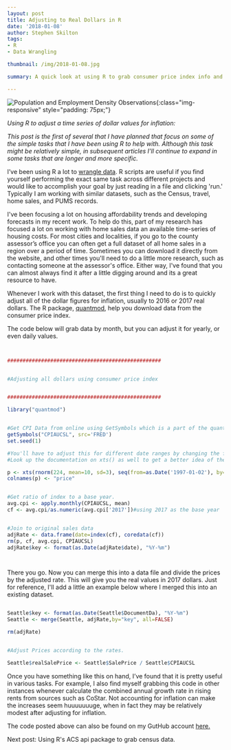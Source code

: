 ```yaml
---
layout: post
title: Adjusting to Real Dollars in R
date: '2018-01-08'
author: Stephen Skilton
tags:
- R
- Data Wrangling

thumbnail: /img/2018-01-08.jpg

summary: A quick look at using R to grab consumer price index info and adjust dollar values for inflation using R's quantmod package. (Code samples and links included.)

---
```


![Population and Employment Density Observations]({{site.baseurl}}/img/2018-01-08.jpg){:class="img-responsive" style="padding: 75px;"}

_Using R to adjust a time series of dollar values for inflation:_

_This post is the first of several that I have planned that focus on some of the simple tasks that I have been using R to help with. Although this task might be relatively simple, in subsequent articles I'll continue to expand in some tasks that are longer and more specific._

I’ve been using R a lot to [wrangle data](https://www.rstudio.com/resources/cheatsheets/). R scripts are useful if you find yourself performing the exact same task across different projects and would like to accomplish your goal by just reading in a file and clicking 'run.' Typically I am working with similar datasets, such as the Census, travel, home sales, and PUMS records.

I've been focusing a lot on housing affordability trends and developing forecasts in my recent work. To help do this, part of my research has focused a lot on working with home sales data an available time-series of housing costs. For most cities and localities, if you go to the county assessor’s office you can often get a full dataset of all home sales in a region over a period of time. Sometimes you can download it directly from the website, and other times you'll need to do a little more research, such as contacting someone at the assessor's office. Either way, I've found that you can almost always find it after a little digging around and its a great resource to have.

Whenever I work with this dataset, the first thing I need to do is to quickly adjust all of the dollar figures for inflation, usually to 2016 or 2017 real dollars. The R package, [quantmod](https://cran.r-project.org/web/packages/quantmod/quantmod.pdf), help you download data from the consumer price index.

The code below will grab data by month, but you can adjust it for yearly, or even daily values.

```r


##################################################


#Adjusting all dollars using consumer price index


##################################################

library("quantmod")


#Get CPI Data from online using GetSymbols which is a part of the quantmod package
getSymbols("CPIAUCSL", src='FRED')
set.seed(1)

#You'll have to adjust this for different date ranges by changing the from date and length.out
#Look up the documentation on xts() as well to get a better idea of the variables used here.

p <- xts(rnorm(224, mean=10, sd=3), seq(from=as.Date('1997-01-02'), by='months', length.out=224))
colnames(p) <- "price"


#Get ratio of index to a base year.
avg.cpi <- apply.monthly(CPIAUCSL, mean)
cf <- avg.cpi/as.numeric(avg.cpi['2017'])#using 2017 as the base year


#Join to original sales data
adjRate <- data.frame(date=index(cf), coredata(cf))
rm(p, cf, avg.cpi, CPIAUCSL)
adjRate$key <- format(as.Date(adjRate$date), "%Y-%m")




```

There you go. Now you can merge this into a data file and divide the prices by the adjusted rate. This will give you the real values in 2017 dollars. Just for reference, I'll add a little an example below where I merged this into an existing dataset.

```r

Seattle$key <- format(as.Date(Seattle$DocumentDa), "%Y-%m")
Seattle <- merge(Seattle, adjRate,by="key", all=FALSE)

rm(adjRate)


#Adjust Prices according to the rates.

Seattle$realSalePrice <- Seattle$SalePrice / Seattle$CPIAUCSL


```


Once you have something like this on hand, I’ve found that it is pretty useful in various tasks. For example, I also find myself grabbing this code in other instances whenever calculate the combined annual growth rate in rising rents from sources such as CoStar. Not accounting for inflation can make the increases seem huuuuuuuge, when in fact they may be relatively modest after adjusting for inflation.

The code posted above can also be found on my GutHub account [here.](https://github.com/stevetotheizz0/Real_Dollars_R_quantmod)

Next post: Using R's ACS api package to grab census data.  
